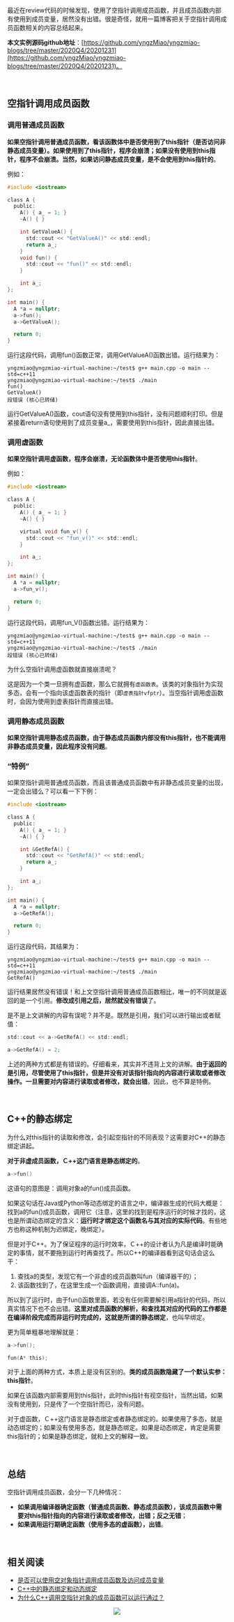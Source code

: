 

最近在review代码的时候发现，使用了空指针调用成员函数，并且成员函数内部有使用到成员变量，居然没有出错。很是奇怪，就用一篇博客把关于空指针调用成员函数相关的内容总结起来。

**本文实例源码github地址**：[https://github.com/yngzMiao/yngzmiao-blogs/tree/master/2020Q4/20201231](https://github.com/yngzMiao/yngzmiao-blogs/tree/master/2020Q4/20201231)。

<br/>

## 空指针调用成员函数
### 调用普通成员函数
**如果空指针调用普通成员函数，看该函数体中是否使用到了this指针（是否访问非静态成员变量）。如果使用到了this指针，程序会崩溃；如果没有使用到this指针，程序不会崩溃。当然，如果访问静态成员变量，是不会使用到this指针的**。

例如：
```c
#include <iostream>

class A {
  public:
    A() { a_ = 1; }
    ~A() { }

    int GetValueA() {
      std::cout << "GetValueA()" << std::endl;
      return a_;
    }
    void fun() {
      std::cout << "fun()" << std::endl;
    }

    int a_;
};

int main() {
  A *a = nullptr;
  a->fun();
  a->GetValueA();

  return 0;
}
```

运行这段代码，调用fun()函数正常，调用GetValueA()函数出错。运行结果为：

```
yngzmiao@yngzmiao-virtual-machine:~/test$ g++ main.cpp -o main --std=c++11
yngzmiao@yngzmiao-virtual-machine:~/test$ ./main 
fun()
GetValueA()
段错误 (核心已转储)
```

运行GetValueA()函数，cout语句没有使用到this指针，没有问题顺利打印。但是紧接着return语句使用到了成员变量a_，需要使用到this指针，因此直接出错。

### 调用虚函数
**如果空指针调用虚函数，程序会崩溃，无论函数体中是否使用this指针**。

例如：
```c
#include <iostream>

class A {
  public:
    A() { a_ = 1; }
    ~A() { }

    virtual void fun_v() {
      std::cout << "fun_v()" << std::endl;
    }

    int a_;
};

int main() {
  A *a = nullptr;
  a->fun_v();

  return 0;
}
```

运行这段代码，调用fun_V()函数出错。运行结果为：

```
yngzmiao@yngzmiao-virtual-machine:~/test$ g++ main.cpp -o main --std=c++11
yngzmiao@yngzmiao-virtual-machine:~/test$ ./main 
段错误 (核心已转储)
```

为什么空指针调用虚函数就直接崩溃呢？

这是因为一个类一旦拥有虚函数，那么它就拥有`虚函数表`。该类的对象指针为实现多态，会有一个指向该虚函数表的指针（即`虚表指针vfptr`）。当空指针调用虚函数时，会因为使用到虚表指针而直接出错。

### 调用静态成员函数
**如果空指针调用静态成员函数，由于静态成员函数内部没有this指针，也不能调用非静态成员变量，因此程序没有问题**。

### “特例”
如果空指针调用普通成员函数，而且该普通成员函数中有非静态成员变量的出现，一定会出错么？可以看一下下例：

```c
#include <iostream>

class A {
  public:
    A() { a_ = 1; }
    ~A() { }

    int &GetRefA() {
      std::cout << "GetRefA()" << std::endl;
      return a_;
    }

    int a_;
};

int main() {
  A *a = nullptr;
  a->GetRefA();

  return 0;
}
```

运行这段代码，其结果为：

```
yngzmiao@yngzmiao-virtual-machine:~/test$ g++ main.cpp -o main --std=c++11
yngzmiao@yngzmiao-virtual-machine:~/test$ ./main 
GetRefA()
```

运行结果居然没有错误！和上文空指针调用普通成员函数相比，唯一的不同就是返回的是一个引用。**修改成引用之后，居然就没有错误**了。

是不是上文讲解的内容有误呢？并不是。既然是引用，我们可以进行输出或者赋值：

```c
std::cout << a->GetRefA() << std::endl;

a->GetRefA() = 2;
```

上述的两种方式都是有错误的。仔细看来，其实并不违背上文的讲解。**由于返回的是引用，尽管使用了this指针，但是并没有对该指针指向的内容进行读取或者修改操作。一旦需要对内容进行读取或者修改，就会出错**。因此，也不算是特例。

<br/>

## C++的静态绑定
为什么对this指针的读取和修改，会引起空指针的不同表现？这需要对C++的静态绑定讲起。

**对于非虚成员函数，Ｃ++这门语言是静态绑定的**。

```c
a->fun()
```

这语句的意图是：调用对象a的fun()成员函数。

如果这句话在Java或Python等动态绑定的语言之中，编译器生成的代码大概是：找到a的fun()成员函数，调用它（注意，这里的找到是程序运行的时候才找的，这也是所谓动态绑定的含义：**运行时才绑定这个函数名与其对应的实际代码**。有些地方也称这种机制为迟绑定，晚绑定）。

但是对于C++。为了保证程序的运行时效率，Ｃ++的设计者认为凡是编译时能确定的事情，就不要拖到运行时再查找了。所以C++的编译器看到这句话会这么干：

1. 查找a的类型，发现它有一个非虚的成员函数叫fun（编译器干的）；
2. 该函数找到了，在这里生成一个函数调用，直接调A::fun(a)。

所以到了运行时，由于fun()函数里面，若没有任何需要解引用a指针的代码，所以真实情况下也不会出错。**这里对成员函数的解析，和查找其对应的代码的工作都是在编译阶段完成而非运行时完成的，这就是所谓的静态绑定**，也叫早绑定。

更为简单粗暴地理解就是：

```c
a->fun();

fun(A* this);
```

对于上面的两种方式，本质上是没有区别的。**类的成员函数隐藏了一个默认实参：this指针**。

如果在该函数内部需要用到this指针，此时this指针有视空指针，当然出错。如果没有使用到，只是传了一个空指针而已，没有问题。

对于虚函数，Ｃ++这门语言是静态绑定或者静态绑定的。如果使用了多态，就是动态绑定的；如果没有使用多态，就是静态绑定。如果是动态绑定，肯定是需要this指针的；如果是静态绑定，就和上文的解释一致。

<br/>

## 总结
空指针调用成员函数，会分一下几种情况：
* **如果调用编译器确定函数（普通成员函数、静态成员函数），该成员函数中需要对this指针指向的内容进行读取或者修改，出错；反之无错**；
* **如果调用运行期确定函数（使用多态的虚函数），出错**。

<br/>

## 相关阅读
* [是否可以使用空对象指针调用成员函数及访问成员变量](https://www.cnblogs.com/HelloGreen/p/11522263.html)
* [C++中的静态绑定和动态绑定](https://www.cnblogs.com/lizhenghn/p/3657717.html)
* [为什么C++调用空指针对象的成员函数可以运行通过？](https://www.zhihu.com/question/23260677)

<center><img src="https://img-blog.csdnimg.cn/20190309211249199.jpg?x-oss-process=image/watermark,type_ZmFuZ3poZW5naGVpdGk,shadow_10,text_aHR0cHM6Ly95bmd6bWlhby5ibG9nLmNzZG4ubmV0,size_16,color_FFFFFF,t_70">